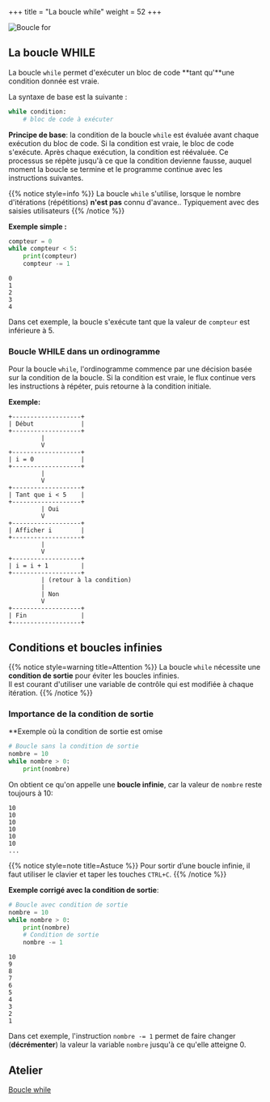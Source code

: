 +++
title = "La boucle while"
weight = 52
+++

![Boucle for](../boucle-while.jpeg?width=20vw)

## La boucle WHILE

La boucle `while` permet d'exécuter un bloc de code **tant qu'**une condition donnée est vraie. 

La syntaxe de base est la suivante :
```python
while condition:
    # bloc de code à exécuter
```

**Principe de base**: la condition de la boucle `while` est évaluée avant chaque exécution du bloc de code. Si la condition est vraie, le bloc de code s'exécute. Après chaque exécution, la condition est réévaluée. Ce processus se répète jusqu'à ce que la condition devienne fausse, auquel moment la boucle se termine et le programme continue avec les instructions suivantes.

{{% notice style=info %}}
La boucle `while` s'utilise, lorsque le nombre d'itérations (répétitions) **n'est pas** connu d'avance..
Typiquement avec des saisies utilisateurs
{{% /notice %}}


**Exemple simple :**

```python
compteur = 0
while compteur < 5:
    print(compteur)
    compteur -= 1
```

```plaintext
0
1
2
3
4
```

Dans cet exemple, la boucle s'exécute tant que la valeur de `compteur` est inférieure à 5.

### Boucle WHILE dans un ordinogramme

Pour la boucle `while`, l'ordinogramme commence par une décision basée sur la condition de la boucle. Si la condition est vraie, le flux continue vers les instructions à répéter, puis retourne à la condition initiale.

**Exemple:**

```
+-------------------+
| Début             |
+-------------------+
         |
         V
+-------------------+
| i = 0             |
+-------------------+
         |
         V
+-------------------+
| Tant que i < 5    |
+-------------------+
         | Oui
         V
+-------------------+
| Afficher i        |
+-------------------+
         |
         V
+-------------------+
| i = i + 1         |
+-------------------+
         | (retour à la condition)
         |
         | Non
         V
+-------------------+
| Fin               |
+-------------------+
```

## Conditions et boucles infinies

{{% notice style=warning title=Attention %}}
La boucle `while` nécessite une **condition de sortie** pour éviter les boucles infinies.  
Il est courant d'utiliser une variable de contrôle qui est modifiée à chaque itération.
{{% /notice %}}

### Importance de la condition de sortie

**Exemple où la condition de sortie est omise

```python
# Boucle sans la condition de sortie
nombre = 10
while nombre > 0:
    print(nombre)
```
On obtient ce qu'on appelle une **boucle infinie**, car la valeur de `nombre` reste toujours à 10:

```plaintext
10
10
10
10
10
10
...
```

{{% notice style=note title=Astuce %}}
Pour sortir d’une boucle infinie, il faut utiliser le clavier et taper les touches `CTRL+C`.
{{% /notice %}}

**Exemple corrigé avec la condition de sortie**:

```python
# Boucle avec condition de sortie
nombre = 10
while nombre > 0:
    print(nombre)
    # Condition de sortie
    nombre -= 1
```

```plaintext
10
9
8
7
6
5
4
3
2
1
```

Dans cet exemple, l'instruction `nombre -= 1` permet de faire changer (**décrémenter**) la valeur la variable `nombre` jusqu'à ce qu'elle atteigne 0.


## Atelier

[Boucle while](../atelier-while.ipynb)
